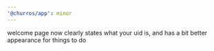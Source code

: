 ```yaml
---
'@churros/app': minor
---
```


welcome page now clearly states what your uid is, and has a bit better appearance for things to do
